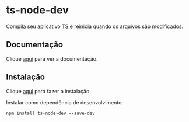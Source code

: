 # ts-node-dev

Compila seu aplicativo TS e reinicia quando os arquivos são modificados.

## Documentação

Clique [aqui](https://github.com/whitecolor/ts-node-dev) para ver a documentação.

## Instalação

Clique [aqui](https://www.npmjs.com/package/ts-node-dev) para fazer a instalação.

Instalar como dependência de desenvolvimento:

```
npm install ts-node-dev --save-dev
```